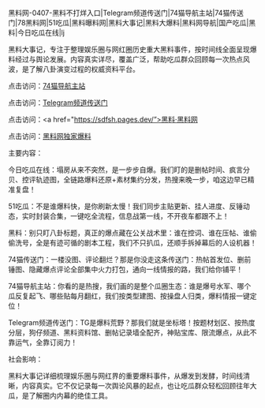 #
黑料网-0407-黑料不打烊入口|Telegram频道传送门|74猫导航主站|74猫传送门|78黑料网|51吃瓜|黑料曝料网|黑料大事记|黑料大爆料|黑料网导航|国产吃瓜|黑料|今日吃瓜在线|lj

黑料大事记，专注于整理娱乐圈与网红圈历史重大黑料事件，按时间线全面呈现爆料经过与舆论发展。内容真实详尽，覆盖广泛，帮助吃瓜群众回顾每一次热点风波，是了解八卦演变过程的权威资料平台。


点击访问：<a href="https://74mao.com/">74猫导航主站</a>

点击访问：<a href="https://74mao.com/">Telegram频道传送门</a>

点击访问：<a href="https://sdfsh.pages.dev/”>黑料·黑料网</a>

点击访问：<a href="https://jha.pages.dev/">黑料网独家爆料</a>


主要内容：

今日吃瓜在线：塌房从来不突然，是一步步自爆。我们盯的是删帖时间、疯言分贝、控评轨迹图，全链路爆料还原+素材集约分发，热搜来晚一步，咱这边早已精准复盘！

51吃瓜：不是谁爆料快，是你刷新太慢！我们同步主贴更新、挂人进度、反锤动态，实时封装合集，一键吃全流程，信息战第一线，不开夜车都跟不上！

黑料：别只盯八卦标题，真正的爆点藏在公关战术里：谁在控词、谁在压帖、谁偷偷洗号，全是有迹可循的剧本工程，我们不只扒瓜，还顺手拆掉幕后的人设机器！

74猫传送门：一楼没图、评论翻烂？那是你没走这条传送门：热帖首发位、删前锤图、隐藏爆点评论全部集中火力打包，通向一线情报的路，我们给你铺平！

74猫导航主站：你看的是热搜，我们画的是整个瓜圈生态：谁是爆号水军、哪个瓜反复起飞、哪些贴每月翻红，我们按类型建图、按操盘人归类，爆料情报一键定位！

Telegram频道传送门：TG是爆料荒野？那我们就是坐标塔！按题材划区、按热度分层，狗仔频道、黑料资料馆、删帖记录墙全配齐，神贴宝库、限流爆点，从此不靠运气，全靠订阅力！

社会影响：

黑料大事记详细梳理娱乐圈与网红界的重要爆料事件，从爆发到发酵，时间线清晰，内容真实。它不仅记录每一次舆论风暴的起点，也让吃瓜群众轻松回顾往年大瓜，是了解圈内内幕的绝佳工具。

<span style="display:none;">[Canonical link](）</span>

